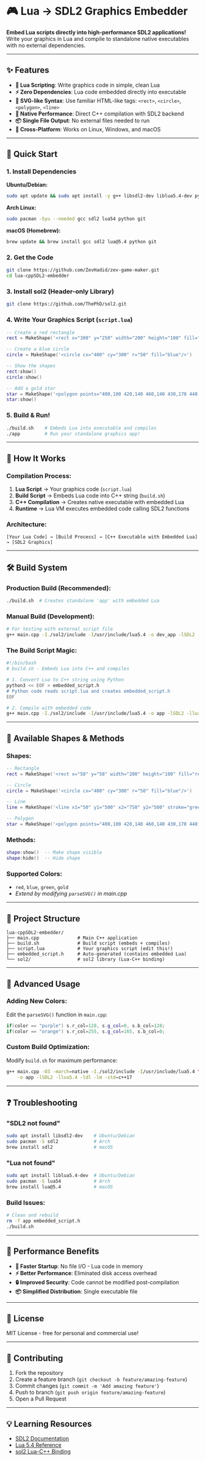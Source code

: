 # 🎮 Lua → SDL2 Graphics Embedder

**Embed Lua scripts directly into high-performance SDL2 applications!** Write your graphics in Lua and compile to standalone native executables with no external dependencies.

---

## ✨ Features

- **📝 Lua Scripting**: Write graphics code in simple, clean Lua
- **⚡ Zero Dependencies**: Lua code embedded directly into executable
- **🎨 SVG-like Syntax**: Use familiar HTML-like tags: `<rect>`, `<circle>`, `<polygon>`, `<line>`
- **🚀 Native Performance**: Direct C++ compilation with SDL2 backend
- **📦 Single File Output**: No external files needed to run
- **🔧 Cross-Platform**: Works on Linux, Windows, and macOS

---

## 🚀 Quick Start

### 1. Install Dependencies

**Ubuntu/Debian:**
```bash
sudo apt update && sudo apt install -y g++ libsdl2-dev liblua5.4-dev python3 git
```

**Arch Linux:**
```bash
sudo pacman -Syu --needed gcc sdl2 lua54 python git
```

**macOS (Homebrew):**
```bash
brew update && brew install gcc sdl2 lua@5.4 python git
```

### 2. Get the Code
```bash
git clone https://github.com/ZevHadid/zev-game-maker.git
cd lua-cppSDL2-embedder
```

### 3. Install sol2 (Header-only Library)
```bash
git clone https://github.com/ThePhD/sol2.git
```

### 4. Write Your Graphics Script (`script.lua`)
```lua
-- Create a red rectangle
rect = MakeShape('<rect x="300" y="250" width="200" height="100" fill="red"/>')

-- Create a blue circle  
circle = MakeShape('<circle cx="400" cy="300" r="50" fill="blue"/>')

-- Show the shapes
rect:show()
circle:show()

-- Add a gold star
star = MakeShape('<polygon points="400,100 420,140 460,140 430,170 440,210 400,190 360,210 370,170 340,140 380,140" fill="gold"/>')
star:show()
```

### 5. Build & Run!
```bash
./build.sh    # Embeds Lua into executable and compiles
./app         # Run your standalone graphics app!
```

---

## 🧠 How It Works

### Compilation Process:
1. **Lua Script** → Your graphics code (`script.lua`)
2. **Build Script** → Embeds Lua code into C++ string (`build.sh`)
3. **C++ Compilation** → Creates native executable with embedded Lua
4. **Runtime** → Lua VM executes embedded code calling SDL2 functions

### Architecture:
```
[Your Lua Code] → [Build Process] → [C++ Executable with Embedded Lua] → [SDL2 Graphics]
```

---

## 🛠️ Build System

### Production Build (Recommended):
```bash
./build.sh  # Creates standalone 'app' with embedded Lua
```

### Manual Build (Development):
```bash
# For testing with external script file
g++ main.cpp -I./sol2/include -I/usr/include/lua5.4 -o dev_app -lSDL2 -llua5.4 -ldl -lm -std=c++17
```

### The Build Script Magic:
```bash
#!/bin/bash
# build.sh - Embeds Lua into C++ and compiles

# 1. Convert Lua to C++ string using Python
python3 << EOF > embedded_script.h
# Python code reads script.lua and creates embedded_script.h
EOF

# 2. Compile with embedded code
g++ main.cpp -I./sol2/include -I/usr/include/lua5.4 -o app -lSDL2 -llua5.4 -ldl -lm -std=c++17
```

---

## 🎨 Available Shapes & Methods

### Shapes:
```lua
-- Rectangle
rect = MakeShape('<rect x="50" y="50" width="200" height="100" fill="red"/>')

-- Circle
circle = MakeShape('<circle cx="400" cy="300" r="50" fill="blue"/>')

-- Line
line = MakeShape('<line x1="50" y1="500" x2="750" y2="500" stroke="green"/>')

-- Polygon
star = MakeShape('<polygon points="400,100 420,140 460,140 430,170 440,210 400,190 360,210 370,170 340,140 380,140" fill="gold"/>')
```

### Methods:
```lua
shape:show()  -- Make shape visible
shape:hide()  -- Hide shape
```

### Supported Colors:
- `red`, `blue`, `green`, `gold`
- *Extend by modifying `parseSVG()` in main.cpp*

---

## 📁 Project Structure

```
lua-cppSDL2-embedder/
├── main.cpp              # Main C++ application
├── build.sh              # Build script (embeds + compiles)
├── script.lua            # Your graphics script (edit this!)
├── embedded_script.h     # Auto-generated (contains embedded Lua)
└── sol2/                 # sol2 library (Lua-C++ binding)
```

---

## 🔧 Advanced Usage

### Adding New Colors:
Edit the `parseSVG()` function in `main.cpp`:

```cpp
if(color == "purple") s.r_col=128, s.g_col=0, s.b_col=128;
if(color == "orange") s.r_col=255, s.g_col=165, s.b_col=0;
```

### Custom Build Optimization:
Modify `build.sh` for maximum performance:

```bash
g++ main.cpp -O3 -march=native -I./sol2/include -I/usr/include/lua5.4 \
    -o app -lSDL2 -llua5.4 -ldl -lm -std=c++17
```

---

## ❓ Troubleshooting

### "SDL2 not found"
```bash
sudo apt install libsdl2-dev    # Ubuntu/Debian
sudo pacman -S sdl2             # Arch
brew install sdl2               # macOS
```

### "Lua not found" 
```bash
sudo apt install liblua5.4-dev  # Ubuntu/Debian
sudo pacman -S lua54            # Arch
brew install lua@5.4            # macOS
```

### Build Issues:
```bash
# Clean and rebuild
rm -f app embedded_script.h
./build.sh
```

---

## 🎯 Performance Benefits

- **🚀 Faster Startup**: No file I/O - Lua code in memory
- **⚡ Better Performance**: Eliminated disk access overhead
- **🔒 Improved Security**: Code cannot be modified post-compilation
- **📦 Simplified Distribution**: Single executable file

---

## 📝 License

MIT License - free for personal and commercial use!

---

## 🤝 Contributing

1. Fork the repository
2. Create a feature branch (`git checkout -b feature/amazing-feature`)
3. Commit changes (`git commit -m 'Add amazing feature'`)
4. Push to branch (`git push origin feature/amazing-feature`) 
5. Open a Pull Request

---

## 💡 Learning Resources

- [SDL2 Documentation](https://wiki.libsdl.org/)
- [Lua 5.4 Reference](https://www.lua.org/manual/5.4/)
- [sol2 Lua-C++ Binding](https://github.com/ThePhD/sol2)

